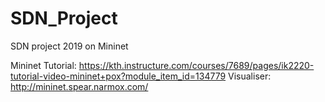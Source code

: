 # SDN_Project
SDN project 2019 on Mininet

Mininet Tutorial: https://kth.instructure.com/courses/7689/pages/ik2220-tutorial-video-mininet+pox?module_item_id=134779
Visualiser: http://mininet.spear.narmox.com/
